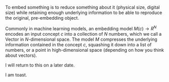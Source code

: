 To embed something is to reduce something about it (physical size, digital size) while retaining enough underlying information to be able to reproduce the original, pre-embedding object.

Commonly in machine learning models, an embedding model $M(c) \rightarrow R^N$ encodes an input concept $c$ into a collection of $N$ numbers, which we call a Vector in $N$-dimensional space. The model $M$ compresses the underlying information contained in the concept $c$, squashing it down into a list of numbers, or a point in high-dimensional space (depending on how you think about vectors).

I will return to this on a later date.

I am toast.
